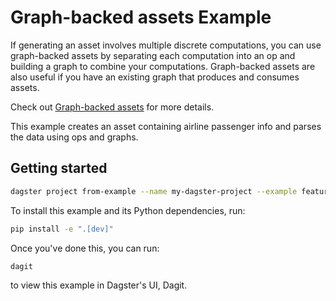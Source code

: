 # Graph-backed assets Example

If generating an asset involves multiple discrete computations, you can use graph-backed assets by separating each computation into an op and building a graph to combine your computations. Graph-backed assets are also useful if you have an existing graph that produces and consumes assets.

Check out [Graph-backed assets](https://docs.dagster.io/concepts/assets/software-defined-assets#graph-backed-assets) for more details.

This example creates an asset containing airline passenger info and parses the data using ops and graphs.

## Getting started

```bash
dagster project from-example --name my-dagster-project --example feature_graph_backed_assets
```

To install this example and its Python dependencies, run:

```bash
pip install -e ".[dev]"
```

Once you've done this, you can run:

```
dagit
```

to view this example in Dagster's UI, Dagit.
